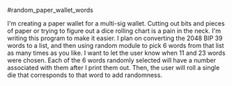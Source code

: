 #random_paper_wallet_words

I'm creating a paper wallet for a multi-sig wallet. Cutting out bits and pieces of paper or trying to figure out a dice rolling chart is a pain in the neck.  I'm writing this program to make it easier. I plan on converting the 2048 BIP 39 words to a list, and then using random module to pick 6 words from that list as many times as you like. I want to let the user know when 11 and 23 words were chosen.  Each of the 6 words randomly selected will have a number associated with them after I print them out. Then, the user will roll a single die that corresponds to that word to add randomness.
